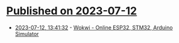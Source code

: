 # [Published on 2023-07-12](index.md)

* [2023-07-12, 13:41:32](https://lobste.rs/s/d0jlqq/wokwi_online_esp32_stm32_arduino) - [Wokwi - Online ESP32, STM32, Arduino Simulator](https://wokwi.com)
